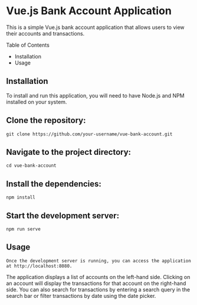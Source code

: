 # Vue.js Bank Account Application
This is a simple Vue.js bank account application that allows users to view their accounts and transactions.

Table of Contents
- Installation
- Usage

## Installation
To install and run this application, you will need to have Node.js and NPM installed on your system.

## Clone the repository:
```git clone https://github.com/your-username/vue-bank-account.git```
## Navigate to the project directory:
```cd vue-bank-account```
## Install the dependencies:
```npm install```
## Start the development server:
```npm run serve```
## Usage
```Once the development server is running, you can access the application at http://localhost:8080.```

The application displays a list of accounts on the left-hand side. Clicking on an account will display the transactions for that account on the right-hand side. You can also search for transactions by entering a search query in the search bar or filter transactions by date using the date picker.
